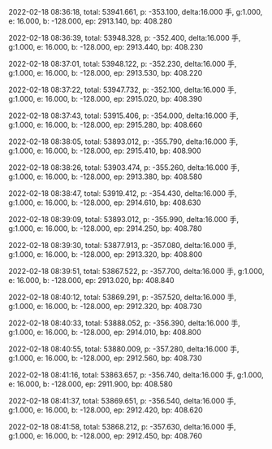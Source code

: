 2022-02-18 08:36:18, total: 53941.661, p: -353.100, delta:16.000 手, g:1.000, e: 16.000, b: -128.000, ep: 2913.140, bp: 408.280

2022-02-18 08:36:39, total: 53948.328, p: -352.400, delta:16.000 手, g:1.000, e: 16.000, b: -128.000, ep: 2913.440, bp: 408.230

2022-02-18 08:37:01, total: 53948.122, p: -352.230, delta:16.000 手, g:1.000, e: 16.000, b: -128.000, ep: 2913.530, bp: 408.220

2022-02-18 08:37:22, total: 53947.732, p: -352.100, delta:16.000 手, g:1.000, e: 16.000, b: -128.000, ep: 2915.020, bp: 408.390

2022-02-18 08:37:43, total: 53915.406, p: -354.000, delta:16.000 手, g:1.000, e: 16.000, b: -128.000, ep: 2915.280, bp: 408.660

2022-02-18 08:38:05, total: 53893.012, p: -355.790, delta:16.000 手, g:1.000, e: 16.000, b: -128.000, ep: 2915.410, bp: 408.900

2022-02-18 08:38:26, total: 53903.474, p: -355.260, delta:16.000 手, g:1.000, e: 16.000, b: -128.000, ep: 2913.380, bp: 408.580

2022-02-18 08:38:47, total: 53919.412, p: -354.430, delta:16.000 手, g:1.000, e: 16.000, b: -128.000, ep: 2914.610, bp: 408.630

2022-02-18 08:39:09, total: 53893.012, p: -355.990, delta:16.000 手, g:1.000, e: 16.000, b: -128.000, ep: 2914.250, bp: 408.780

2022-02-18 08:39:30, total: 53877.913, p: -357.080, delta:16.000 手, g:1.000, e: 16.000, b: -128.000, ep: 2913.320, bp: 408.800

2022-02-18 08:39:51, total: 53867.522, p: -357.700, delta:16.000 手, g:1.000, e: 16.000, b: -128.000, ep: 2913.020, bp: 408.840

2022-02-18 08:40:12, total: 53869.291, p: -357.520, delta:16.000 手, g:1.000, e: 16.000, b: -128.000, ep: 2912.320, bp: 408.730

2022-02-18 08:40:33, total: 53888.052, p: -356.390, delta:16.000 手, g:1.000, e: 16.000, b: -128.000, ep: 2914.010, bp: 408.800

2022-02-18 08:40:55, total: 53880.009, p: -357.280, delta:16.000 手, g:1.000, e: 16.000, b: -128.000, ep: 2912.560, bp: 408.730

2022-02-18 08:41:16, total: 53863.657, p: -356.740, delta:16.000 手, g:1.000, e: 16.000, b: -128.000, ep: 2911.900, bp: 408.580

2022-02-18 08:41:37, total: 53869.651, p: -356.540, delta:16.000 手, g:1.000, e: 16.000, b: -128.000, ep: 2912.420, bp: 408.620

2022-02-18 08:41:58, total: 53868.212, p: -357.630, delta:16.000 手, g:1.000, e: 16.000, b: -128.000, ep: 2912.450, bp: 408.760